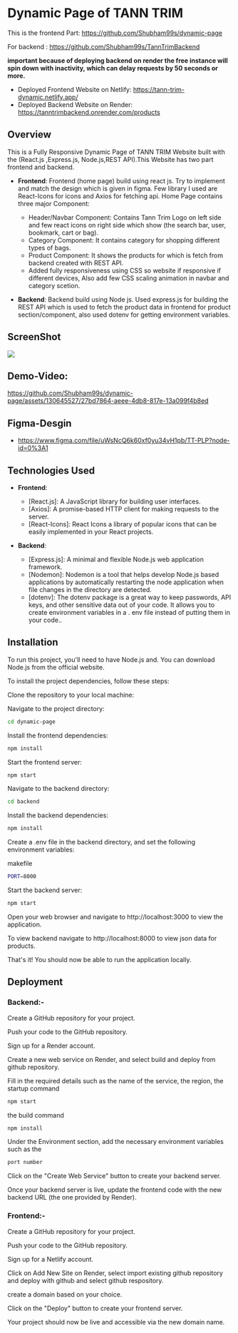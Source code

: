 # Dynamic Page of TANN TRIM
This is the frontend Part: https://github.com/Shubham99s/dynamic-page

For backend : https://github.com/Shubham99s/TannTrimBackend

**important because of deploying backend on render the free instance will spin down with inactivity, which can delay requests by 50 seconds or more.**

- Deployed Frontend Website on Netlify: https://tann-trim-dynamic.netlify.app/ 
- Deployed Backend Website on Render: https://tanntrimbackend.onrender.com/products

## Overview

This is a Fully Responsive Dynamic Page of TANN TRIM Website built with the (React.js ,Express.js, Node.js,REST API).This Website has two part frontend and backend.
- **Frontend**: Frontend (home page) build using react js. Try to implement and match the design which is given in figma. Few library I used are React-Icons for icons and Axios for fetching api. Home Page contains three major Component:
  - Header/Navbar Component:  Contains Tann Trim Logo on left side and few react icons on right side which show (the search bar, user, bookmark, cart or bag).
  - Category Component: It contains category for shopping different types of bags.
  - Product Component: It shows the products for which is fetch from backend created with REST API.
  - Added fully responsiveness using CSS so website if responsive if different devices, Also add few CSS scaling animation in navbar and category scetion.

- **Backend**: Backend build using Node js. Used express.js for building the REST API which is used to fetch the product data in frontend for product section/component, also used dotenv for getting environment variables.

## ScreenShot
![](https://res.cloudinary.com/dygfievoq/image/upload/v1713161875/tann-trim_web_lrmm90.png)

## Demo-Video:
https://github.com/Shubham99s/dynamic-page/assets/130645527/27bd7864-aeee-4db8-817e-13a099f4b8ed



## Figma-Desgin
 - https://www.figma.com/file/uWsNcQ6k60xf0yu34vH1pb/TT-PLP?node-id=0%3A1

## Technologies Used

- **Frontend**:
    - [React.js]: A JavaScript library for building user interfaces.
    - [Axios]: A promise-based HTTP client for making requests to the server.
    - [React-Icons]: React Icons a library of popular icons that can be easily implemented in your React projects.

- **Backend**:
    - [Express.js]: A minimal and flexible Node.js web application framework.
    - [Nodemon]: Nodemon is a tool that helps develop Node.js based applications by automatically restarting the node application when file changes in the directory are detected.
    - [dotenv]: The dotenv package is a great way to keep passwords, API keys, and other sensitive data out of your code. It allows you to create environment variables in a . env file instead of putting them in your code..

## Installation

To run this project, you'll need to have Node.js and. You can download Node.js from the official website.

To install the project dependencies, follow these steps:

Clone the repository to your local machine:

Navigate to the project directory:
```bash
cd dynamic-page
```

Install the frontend dependencies:
```bash
npm install
```

Start the frontend server:
```bash
npm start
```

Navigate to the backend directory:
```bash
cd backend
```

Install the backend dependencies:

```bash
npm install
```

Create a .env file in the backend directory, and set the following environment variables:

makefile
```bash
PORT=8000
```
Start the backend server:

```bash
npm start
```

Open your web browser and navigate to http://localhost:3000 to view the application.

To view backend navigate to http://localhost:8000 to view json data for products.

That's it! You should now be able to run the application locally.
    
  

## Deployment

### Backend:-

Create a GitHub repository for your project.

Push your code to the GitHub repository.

Sign up for a Render account.

Create a new web service on Render, and select build and deploy from github repository.

Fill in the required details such as the name of the service, the region, 
the startup command 
```bash
npm start
```

the build command
```bash
npm install
```
Under the Environment section, add the necessary environment variables such as the 
```bash
port number
```


Click on the "Create Web Service" button to create your backend server.

Once your backend server is live, update the frontend code with the new backend URL (the one provided by Render).

### Frontend:-

Create a GitHub repository for your project.

Push your code to the GitHub repository.

Sign up for a Netlify account.

Click on Add New Site  on Render, select import existing github repository and deploy with github and select github respository.

create a domain based on your choice.

Click on the "Deploy" button to create your frontend server.

Your project should now be live and accessible via the new domain name.
